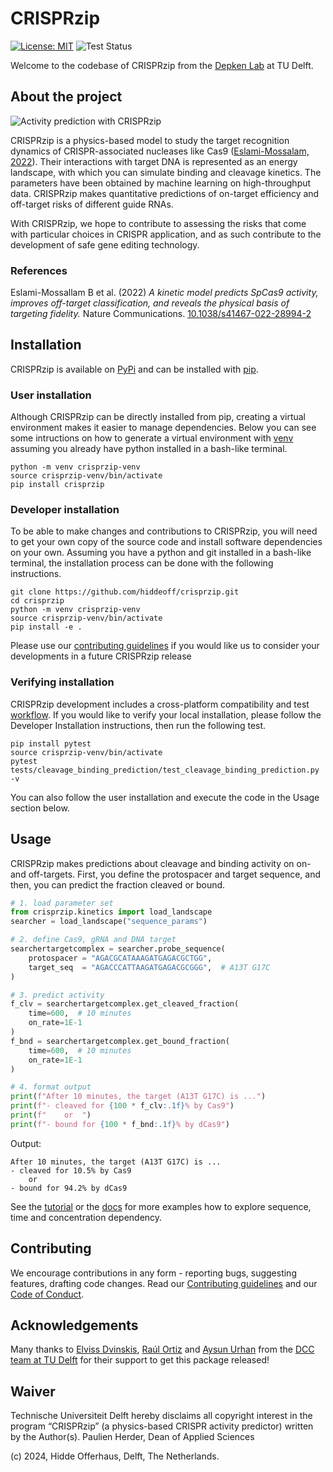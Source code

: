 # CRISPRzip
[![License: MIT](https://img.shields.io/badge/License-MIT-yellow.svg)](https://opensource.org/licenses/MIT)
![Test Status](https://github.com/hiddeoff/crisprzip/actions/workflows/test_pipeline.yml/badge.svg)

Welcome to the codebase of CRISPRzip from the [Depken Lab](https://depkenlab.tudelft.nl/) at TU
Delft.

## About the project
![Activity prediction with CRISPRzip](https://raw.githubusercontent.com/hiddeoff/crisprzip/main/img/activity_prediction.png)

CRISPRzip is a physics-based model to study the target 
recognition dynamics of CRISPR-associated nucleases like Cas9
([Eslami-Mossalam, 2022](#references)). Their interactions with target DNA is represented 
as an energy landscape, with which you can simulate binding and cleavage
kinetics. The parameters have been obtained by machine learning on 
high-throughput data. CRISPRzip makes quantitative predictions of on-target 
efficiency and off-target risks of different guide RNAs.

With CRISPRzip, we hope to contribute to assessing
the risks that come with particular choices in CRISPR application, and as such
contribute to the development of safe gene editing technology.

### References
Eslami-Mossallam B et al. (2022) *A kinetic model predicts SpCas9 activity,
improves off-target classification, and reveals the physical basis of
targeting fidelity.* Nature Communications.
[10.1038/s41467-022-28994-2](https://doi.org/10.1038/s41467-022-28994-2)

## Installation
CRISPRzip is available on [PyPi](https://pypi.org/) and can be installed 
with [pip](https://pip.pypa.io/en/stable/).

### User installation
Although CRISPRzip can be directly installed from pip, creating a virtual 
environment makes it easier to manage dependencies. Below you can see some 
intructions on how to generate a virtual environment with 
[venv](https://docs.python.org/3/library/venv.html) assuming you already 
have python installed in a bash-like terminal.

```shell
python -m venv crisprzip-venv
source crisprzip-venv/bin/activate
pip install crisprzip
```

### Developer installation
To be able to make changes and contributions to CRISPRzip, you will need to 
get your own copy of the source code and install software dependencies on 
your own. Assuming you have a python and git installed in a bash-like 
terminal, the installation process can be done with the following 
instructions.

```shell
git clone https://github.com/hiddeoff/crisprzip.git
cd crisprzip
python -m venv crisprzip-venv
source crisprzip-venv/bin/activate
pip install -e .
```

Please use our 
[contributing guidelines](https://github.com/hiddeoff/crisprzip/blob/main/CONTRIBUTING.md)
 if you would like us to consider your developments in a future CRISPRzip 
release

### Verifying installation
CRISPRzip development includes a cross-platform compatibility and test 
[workflow](.github/workflows/compatibility-test.yml). If you would like to 
verify your local installation, please follow the Developer Installation 
instructions, then run the following test.

```shell
pip install pytest
source crisprzip-venv/bin/activate
pytest tests/cleavage_binding_prediction/test_cleavage_binding_prediction.py -v
```

You can also follow the user installation and execute the code in the 
Usage section below.

## Usage
CRISPRzip makes predictions about cleavage and binding activity on on- and
off-targets. First, you define the protospacer and target sequence, and then,
you can predict the fraction cleaved or bound.

```python
# 1. load parameter set
from crisprzip.kinetics import load_landscape
searcher = load_landscape("sequence_params")

# 2. define Cas9, gRNA and DNA target
searchertargetcomplex = searcher.probe_sequence(
    protospacer = "AGACGCATAAAGATGAGACGCTGG",
    target_seq  = "AGACCCATTAAGATGAGACGCGGG",  # A13T G17C
)

# 3. predict activity
f_clv = searchertargetcomplex.get_cleaved_fraction(
    time=600,  # 10 minutes
    on_rate=1E-1
)
f_bnd = searchertargetcomplex.get_bound_fraction(
    time=600,  # 10 minutes
    on_rate=1E-1
)

# 4. format output
print(f"After 10 minutes, the target (A13T G17C) is ...")
print(f"- cleaved for {100 * f_clv:.1f}% by Cas9")
print(f"    or  ")
print(f"- bound for {100 * f_bnd:.1f}% by dCas9")
```
Output:
```
After 10 minutes, the target (A13T G17C) is ...
- cleaved for 10.5% by Cas9
    or  
- bound for 94.2% by dCas9
```

See the [tutorial](examples/tutorial.ipynb) or the
[docs](https://hiddeoff.github.io/crisprzip/) for more examples how to explore 
sequence, time and concentration dependency.

## Contributing
We encourage contributions in any form - reporting bugs, suggesting features,
drafting code changes. Read our [Contributing guidelines](./CONTRIBUTING.md) and 
our [Code of Conduct](./CODE_OF_CONDUCT.md).

## Acknowledgements
Many thanks to [Elviss Dvinskis](https://github.com/edvinskis),
[Raúl Ortiz](https://github.com/rortizmerino) and [Aysun Urhan](https://github.com/aysunrhn)
from the [DCC team at TU Delft](https://www.tudelft.nl/en/library/support/library-for-researchers/setting-up-research/dcc)
for their support to get this package released!

## Waiver
Technische Universiteit Delft hereby disclaims all copyright interest in the
program “CRISPRzip” (a physics-based CRISPR activity predictor)
written by the Author(s).
Paulien Herder, Dean of Applied Sciences

(c) 2024, Hidde Offerhaus, Delft, The Netherlands.
